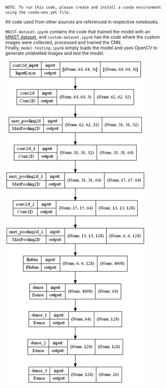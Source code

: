````
NOTE: To run this code, please create and install a conda environment using the conda-env.yml file.
````

All code used from other sources are referenced in respective notebooks.

`MNIST-dataset.ipynb` contains the code that trained the model with an [MNIST dataset](https://www.kaggle.com/datamunge/sign-language-mnist), and `custom-dataset.ipynb` has the code where the custom images were collected, processed and trained the CNN.
<br>
Finally, `model-testing.ipynb` simply loads the model and uses OpenCV to generate unlabelled images and test the model.

![Model](./model.png)
